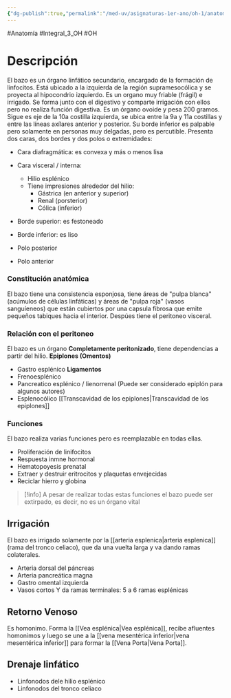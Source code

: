 ```yaml
---
{"dg-publish":true,"permalink":"/med-uv/asignaturas-1er-ano/oh-1/anatomia/organos/bazo/"}
---
```


#Anatomía #Integral_3_OH #OH 
# Descripción
El bazo es un órgano linfático secundario, encargado de la formación de linfocitos. Está ubicado a la izquierda de la región supramesocólica y se proyecta al hipocondrio izquierdo.
Es un organo muy friable (frágil) e irrigado.
Se forma junto con el digestivo y comparte irrigación con ellos pero no realiza función digestiva.
Es un órgano ovoide y pesa 200 gramos. Sigue es eje de la 10a costilla izquierda, se ubica entre la 9a y 11a costillas y entre las líneas axílares anterior y posterior.
Su borde inferior es palpable pero solamente en personas muy delgadas, pero es percutible.
Presenta dos caras, dos bordes y dos polos o extremidades:
- Cara diafragmática: es convexa y más o menos lisa
- Cara visceral / interna:
	- Hilio esplénico
	- Tiene impresiones alrededor del hilio:
		- Gástrica (en anterior y superior)
		- Renal (porsterior)
		- Cólica (inferior)

- Borde superior: es festoneado
- Borde inferior: es liso

- Polo posterior
- Polo anterior
### Constitución anatómica
El bazo tiene una consistencia esponjosa, tiene áreas de "pulpa blanca" (acúmulos de células linfáticas) y áreas de "pulpa roja" (vasos sanguíeneos) que están cubiertos por una capsula fibrosa que emite pequeños tabiques hacia el interior. Despúes tiene el peritoneo visceral.
### Relación con el peritoneo
El bazo es un órgano **Completamente peritonizado**, tiene dependencias a partir del hilio.
**Epiplones (Omentos)**
- Gastro esplénico
**Ligamentos**
- Frenoesplénico
- Pancreatico esplénico / lienorrenal (Puede ser considerado epiplón para algunos autores)
- Esplenocólico
[[Transcavidad de los epiplones\|Transcavidad de los epiplones]]
### Funciones
El bazo realiza varias funciones pero es reemplazable en todas ellas.
- Proliferación de linifocitos
- Respuesta inmne hormonal
- Hematopoyesis prenatal
- Extraer y destruir eritrocitos y plaquetas envejecidas
- Reciclar hierro y globina

> [!info]
> A pesar de realizar todas estas funciones el bazo puede ser extirpado, es decir, no es un órgano vital

## Irrigación
El bazo es irrigado solamente por la [[arteria esplenica\|arteria esplenica]] (rama del tronco celiaco), que da una vuelta larga y va dando ramas colaterales.
- Arteria dorsal del páncreas
- Arteria pancreática magna
- Gastro omental izquierda
- Vasos cortos
Y da ramas terminales: 5 a 6 ramas esplénicas
## Retorno Venoso
Es homonimo.
Forma la [[Vea esplénica\|Vea esplénica]], recibe afluentes homonimos y luego se une a la [[vena mesentérica inferior\|vena mesentérica inferior]] para formar la [[Vena Porta\|Vena Porta]].
## Drenaje linfático
- Linfonodos dele hilio esplénico
- Linfonodos del tronco celiaco